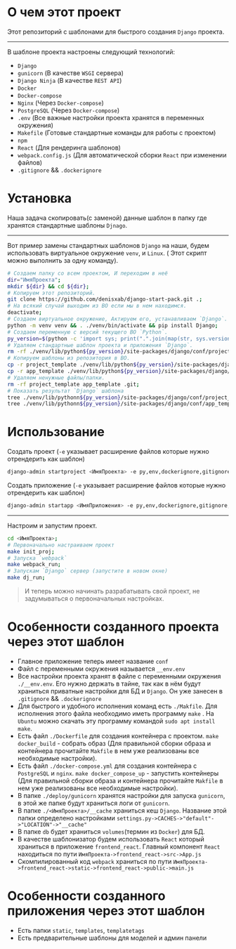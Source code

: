 # О чем этот проект

Этот репозиторий с шаблонами для быстрого создания `Django` проекта.

---

В шаблоне проекта настроены следующий технологий:

- `Django`
- `gunicorn` (В качестве  `WSGI` сервера)
- `Django Ninja` (В качестве `REST API`)
- `Docker`
- `Docker-compose`
- `Nginx` (Через `Docker-compose`)
- `PostgreSQL` (Через `Docker-compose`)
- `.env` (Все важные настройки проекта хранятся в переменных окружения)
- `Makefile` (Готовые стандартные команды для работы с проектом)
- `npm`
- `React` (Для рендеринга шаблонов)
- `webpack.config.js` (Для автоматической сборки `React` при изменении файлов)
- `.gitignore` && `.dockerignore`

# Установка

Наша задача скопировать(с заменой) данные шаблон в папку где хранятся стандартные шаблоны `Djnago`.

---

Вот пример замены стандартных шаблонов `Django` на наши, будем использовать виртуальное окружение `venv`, и `Linux`. (
Этот скрипт можно выполнить за одну команду).

```bash
# Создаем папку со всем проектом, И переходим в неё
dir="ИмяПроекта";
mkdir ${dir} && cd ${dir};
# Копируем этот репозиторий.
git clone https://github.com/denisxab/django-start-pack.git .;
# На всякий случай выходим из ВО если мы в нем находимся.
deactivate;
# Создаем виртуальное окружение, Актируем его, устанавливаем `Django`.
python -m venv venv && . ./venv/bin/activate && pip install Django;
# Создаем переменную с версий текущего ВО `Python`.
py_version=$(python -c 'import sys; print(".".join(map(str, sys.version_info[:2])))');
# Удаляем стандартные шаблон проекта и приложения `Django`.
rm -rf ./venv/lib/python${py_version}/site-packages/django/conf/project_template ./venv/lib/python${py_version}/site-packages/django/conf/app_template;
# Копируем шаблоны из репозитория в ВО.
cp -r project_template ./venv/lib/python${py_version}/site-packages/django/conf/ &&
cp -r app_template ./venv/lib/python${py_version}/site-packages/django/conf/ &&
# Удаляем ненужные файлы/папки.
rm -rf project_template app_template .git;
# Показать результат `Django` шаблона
tree ./venv/lib/pythonn${py_version}/site-packages/django/conf/project_template &&
tree ./venv/lib/pythonn${py_version}/site-packages/django/conf/app_template;
```

# Использование

Создать проект (`-e` указывает расширение файлов которые нужно отрендерить как шаблон)

```bash
django-admin startproject <ИмяПроекта> -e py,env,dockerignore,gitignore,json;
```

Создать приложение (`-e` указывает расширение файлов которые нужно отрендерить как шаблон)

```bash
django-admin startapp <ИмяПриложения> -e py,env,dockerignore,gitignore,json;
```

---

Настроим и запустим проект.

```bash
cd <ИмяПроекта>;
# Первоначально настраиваем проект
make init_proj;
# Запуска `webpack`
make webpack_run;
# Запускам `Django` сервер (запустите в новом окне)
make dj_run;
```

> И теперь можно начинать разрабатывать свой проект, не задумываться о первоначальных настройках.

# Особенности созданного проекта через этот шаблон

- Главное приложение теперь имеет название `conf`
- Файл с переменными окружения называется  `__env.env`
- Все настройки проекта хранят в файле с переменными окружения `./__env.env`. Его нужно держать в тайне, так как в нём
  будут храниться приватные настройки для БД и `Django`. Он уже занесен в `.gitignore` && `.dockerignore`
- Для быстрого и удобного исполнения команд есть `./Makfile`. Для исполнения этого файла необходимо иметь
  программу `make`
  . На `Ubuntu` можно скачать эту программу командой `sudo apt install make`.
- Есть файл `./Dockerfile` для создания контейнера с проектом. `make docker_build` - собрать образ  (Для правильной
  сборки образа и контейнера прочитайте `Makfile` в нем уже реализованы все необходимые настройки).
- Есть файл `./docker-compose.yml` для создания контейнера с `PostgreSQL` и `nginx`. `make docker_compose_up` -
  запустить контейнеры (Для правильной сборки образа и контейнера прочитайте `Makfile` в нем уже реализованы все
  необходимые настройки).
- В папке `./deploy/gunicorn` хранятся настройки для запуска `gunicorn`, в этой же папке будут храниться логи
  от `gunicorn`.
- В папке `./<ИмяПроекта>/__cache` храниться кеш `Django`. Название этой папки определено
  настройками `settings.py->CACHES->"default"->"LOCATION"->"__cache"`
- В папке `db` будет храниться `volumes`(термин из `Docker`) для БД.
- В качестве шаблонизатор будем использовать `React` который храниться в приложение `frontend_react`. Главный компонент
  `React` находиться по пути `ИмяПроекта->frontend_react->src->App.js`
- Скомпилированный код `webpack` храниться по пути `ИмяПроекта->frontend_react->static->frontend_react->public->main.js`

# Особенности созданного приложения через этот шаблон

- Есть папки `static`, `templates`, `templatetags`
- Есть предварительные шаблоны для моделей и админ панели
